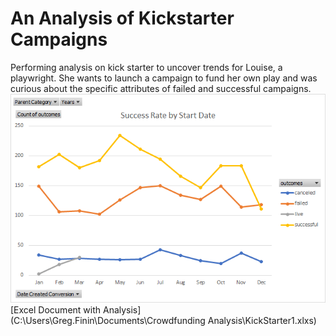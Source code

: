 # An Analysis of Kickstarter Campaigns
Performing analysis on kick starter to uncover trends for Louise, a playwright. She wants to launch a campaign to fund her own play and was curious about the specific attributes of failed and successful campaigns.
![SuccessRate](https://github.com/Greg-Finin/kickstarter-analysis/blob/master/SuccessRate.png)
[Excel Document with Analysis](C:\Users\Greg.Finin\Documents\Crowdfunding Analysis\KickStarter1.xlxs)

